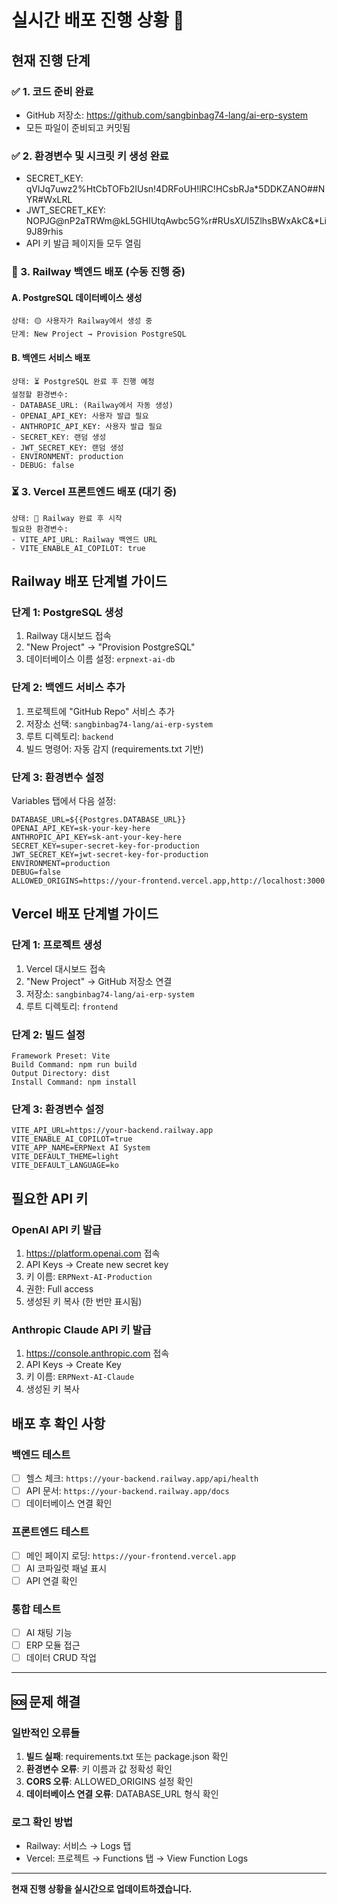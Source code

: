 # 실시간 배포 진행 상황 🚀

## 현재 진행 단계

### ✅ 1. 코드 준비 완료
- GitHub 저장소: https://github.com/sangbinbag74-lang/ai-erp-system
- 모든 파일이 준비되고 커밋됨

### ✅ 2. 환경변수 및 시크릿 키 생성 완료
- SECRET_KEY: qVlJq7uwz2%HtCbTOFb2IUsn!4DRFoUH!lRC!HCsbRJa*5DDKZANO##NYR#WxLRL
- JWT_SECRET_KEY: NOPJG@nP2aTRWm@kL5GHIUtqAwbc5G%r#RUs$XU$I5ZlhsBWxAkC&*Li9J89rhis
- API 키 발급 페이지들 모두 열림

### 🔄 3. Railway 백엔드 배포 (수동 진행 중)

#### A. PostgreSQL 데이터베이스 생성
```
상태: 🟡 사용자가 Railway에서 생성 중
단계: New Project → Provision PostgreSQL
```

#### B. 백엔드 서비스 배포  
```
상태: ⏳ PostgreSQL 완료 후 진행 예정
설정할 환경변수:
- DATABASE_URL: (Railway에서 자동 생성)
- OPENAI_API_KEY: 사용자 발급 필요
- ANTHROPIC_API_KEY: 사용자 발급 필요
- SECRET_KEY: 랜덤 생성
- JWT_SECRET_KEY: 랜덤 생성
- ENVIRONMENT: production
- DEBUG: false
```

### ⏳ 3. Vercel 프론트엔드 배포 (대기 중)
```
상태: 🔴 Railway 완료 후 시작
필요한 환경변수:
- VITE_API_URL: Railway 백엔드 URL
- VITE_ENABLE_AI_COPILOT: true
```

## Railway 배포 단계별 가이드

### 단계 1: PostgreSQL 생성
1. Railway 대시보드 접속
2. "New Project" → "Provision PostgreSQL" 
3. 데이터베이스 이름 설정: `erpnext-ai-db`

### 단계 2: 백엔드 서비스 추가
1. 프로젝트에 "GitHub Repo" 서비스 추가
2. 저장소 선택: `sangbinbag74-lang/ai-erp-system`
3. 루트 디렉토리: `backend`
4. 빌드 명령어: 자동 감지 (requirements.txt 기반)

### 단계 3: 환경변수 설정
Variables 탭에서 다음 설정:
```env
DATABASE_URL=${{Postgres.DATABASE_URL}}
OPENAI_API_KEY=sk-your-key-here
ANTHROPIC_API_KEY=sk-ant-your-key-here  
SECRET_KEY=super-secret-key-for-production
JWT_SECRET_KEY=jwt-secret-key-for-production
ENVIRONMENT=production
DEBUG=false
ALLOWED_ORIGINS=https://your-frontend.vercel.app,http://localhost:3000
```

## Vercel 배포 단계별 가이드

### 단계 1: 프로젝트 생성
1. Vercel 대시보드 접속
2. "New Project" → GitHub 저장소 연결
3. 저장소: `sangbinbag74-lang/ai-erp-system`
4. 루트 디렉토리: `frontend`

### 단계 2: 빌드 설정
```
Framework Preset: Vite
Build Command: npm run build  
Output Directory: dist
Install Command: npm install
```

### 단계 3: 환경변수 설정
```env
VITE_API_URL=https://your-backend.railway.app
VITE_ENABLE_AI_COPILOT=true
VITE_APP_NAME=ERPNext AI System
VITE_DEFAULT_THEME=light
VITE_DEFAULT_LANGUAGE=ko
```

## 필요한 API 키

### OpenAI API 키 발급
1. https://platform.openai.com 접속
2. API Keys → Create new secret key
3. 키 이름: `ERPNext-AI-Production`
4. 권한: Full access
5. 생성된 키 복사 (한 번만 표시됨)

### Anthropic Claude API 키 발급  
1. https://console.anthropic.com 접속
2. API Keys → Create Key
3. 키 이름: `ERPNext-AI-Claude`
4. 생성된 키 복사

## 배포 후 확인 사항

### 백엔드 테스트
- [ ] 헬스 체크: `https://your-backend.railway.app/api/health`
- [ ] API 문서: `https://your-backend.railway.app/docs`
- [ ] 데이터베이스 연결 확인

### 프론트엔드 테스트  
- [ ] 메인 페이지 로딩: `https://your-frontend.vercel.app`
- [ ] AI 코파일럿 패널 표시
- [ ] API 연결 확인

### 통합 테스트
- [ ] AI 채팅 기능
- [ ] ERP 모듈 접근
- [ ] 데이터 CRUD 작업

---

## 🆘 문제 해결

### 일반적인 오류들
1. **빌드 실패**: requirements.txt 또는 package.json 확인
2. **환경변수 오류**: 키 이름과 값 정확성 확인  
3. **CORS 오류**: ALLOWED_ORIGINS 설정 확인
4. **데이터베이스 연결 오류**: DATABASE_URL 형식 확인

### 로그 확인 방법
- Railway: 서비스 → Logs 탭
- Vercel: 프로젝트 → Functions 탭 → View Function Logs

---

**현재 진행 상황을 실시간으로 업데이트하겠습니다.**